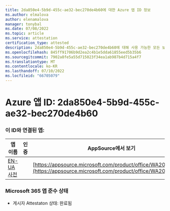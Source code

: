 ```yaml
---
title: 2da850e4-5b9d-455c-ae32-bec270de4b60에 대한 Azure 앱 ID 정보
ms.author: elmalova
author: elenamalova
manager: tonybal
ms.date: 07/08/2022
ms.topic: article
ms.service: attestation
certification_type: attested
description: 2da850e4-5b9d-455c-ae32-bec270de4b60에 대해 사용 가능한 모든 보안 및 규정 준수 정보입니다.
ms.openlocfilehash: 845ff91706b9d2ea2c4b1e5dda61855eed5b35b6
ms.sourcegitcommit: 7902a8fe5a55d715023f34ea1ab987b4d715a4f7
ms.translationtype: MT
ms.contentlocale: ko-KR
ms.lasthandoff: 07/10/2022
ms.locfileid: "66705079"
---
```

# <a name="azure-app-id-2da850e4-5b9d-455c-ae32-bec270de4b60"></a>Azure 앱 ID: 2da850e4-5b9d-455c-ae32-bec270de4b60


### <a name="apps-associated-with-this-id"></a>이 ID와 연결된 앱:
| **앱 이름** | **인증** | **AppSource에서 보기** |
|--------------|---------------|-----------------------|
| [EN-UA 사전](../forward/WA200004310.md) |  | [https://appsource.microsoft.com/product/office/WA200004310](https://appsource.microsoft.com/product/office/WA200004310) |

### <a name="microsoft-365-app-compliance-status"></a>Microsoft 365 앱 준수 상태
- 게시자 Attestaton 상태: 완료됨
